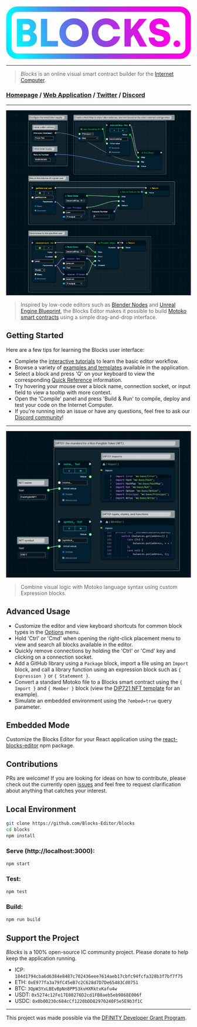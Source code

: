 ![Blocks.](./public/img/logo-gradient.png)

---

> *Blocks* is an online visual smart contract builder for the [Internet Computer](https://dfinity.org/).

### [Homepage](https://blocks-editor.github.io) / [Web Application](https://blocks-editor.github.io/blocks) / [Twitter](https://twitter.com/BlocksEditor) / [Discord](https://discord.gg/jDDWtKwWQf)

---

![A simple fungible token example](./public/img/example/currency-v3.png)

> Inspired by low-code editors such as [Blender Nodes](https://docs.blender.org/manual/en/latest/compositing/introduction.html) and [Unreal Engine Blueprint](https://docs.unrealengine.com/4.27/en-US/ProgrammingAndScripting/Blueprints/), the Blocks Editor makes it possible to build [Motoko smart contracts](https://smartcontracts.org/docs/language-guide/motoko.html) using a simple drag-and-drop interface.

## Getting Started

Here are a few tips for learning the Blocks user interface:

- Complete the [interactive tutorials](https://blocks-editor.github.io/blocks/?menu=tutorials) to learn the basic editor workflow.
- Browse a variety of [examples and templates](https://blocks-editor.github.io/blocks/?menu=load) available in the application.
- Select a block and press 'Q' on your keyboard to view the corresponding [Quick Reference](https://blocks-editor.github.io/blocks/?menu=reference) information. 
- Try hovering your mouse over a block name, connection socket, or input field to view a tooltip with more context.
- Open the 'Compile' panel and press 'Build & Run' to compile, deploy and test your code on the Internet Computer. 
- If you're running into an issue or have any questions, feel free to ask our [Discord community](https://discord.gg/jDDWtKwWQf)!

---

![A simple fungible token example](./public/img/example/nft-v1.png)

> Combine visual logic with Motoko language syntax using custom Expression blocks. 

## Advanced Usage

- Customize the editor and view keyboard shortcuts for common block types in the [Options](https://blocks-editor.github.io/blocks/?menu=settings) menu.
- Hold 'Ctrl' or 'Cmd' when opening the right-click placement menu to view and search all blocks available in the editor. 
- Quickly remove connections by holding the 'Ctrl' or 'Cmd' key and clicking on a connection socket.
- Add a GitHub library using a `Package` block, import a file using an `Import` block, and call a library function using an expression block such as `{ Expression }` or `{ Statement }`.
- Convert a standard Motoko file to a Blocks smart contract using the `{ Import }` and `{ Member }` block (view the [DIP721 NFT template](https://blocks-editor.github.io/blocks/?menu=load) for an example).
- Simulate an embedded environment using the `?embed=true` query parameter.

## Embedded Mode

Customize the Blocks Editor for your React application using the [react-blocks-editor](https://www.npmjs.com/package/react-blocks-editor) npm package.

## Contributions

PRs are welcome! If you are looking for ideas on how to contribute, please check out the currently open [issues](https://github.com/Blocks-Editor/blocks/issues) and feel free to request clarification about anything that catches your interest. 

## Local Environment

```sh
git clone https://github.com/Blocks-Editor/blocks
cd blocks
npm install
```

### Serve (http://localhost:3000):

```bash
npm start
```

### Test:

```bash
npm test
```

### Build:

```bash
npm run build
```

## Support the Project

*Blocks* is a 100% open-source IC community project.
Please donate to help keep the application running.

- ICP: `184d1794cba6d6384e8487c702436eee7614aeb17cbfc94fcfa328b3f7bf7f75`
- ETH: `0xE977fa3a79fC45eB7c2C628d7D7De65483Cd0751`
- BTC: `3QpW3YxLBEvBpNn8PP53kvHXRktvKafu4w`
- USDT: `0x5274c12Fe17E00276D2cd1FB0aeb5eb9868E006f`
- USDC: `0x0b00230c684cCf1220bDD82970240F5e5E9b3f1C`

---

This project was made possible via the [DFINITY Developer Grant Program](https://dfinity.org/grants/).
